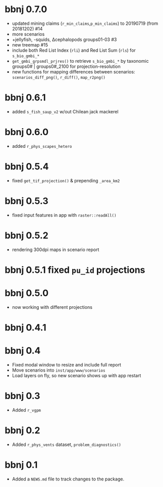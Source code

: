 # bbnj 0.7.0

* updated mining claims (`r_min_claims`,`p_min_claims`) to 20190719 (from 20181202) #14
* more scenarios
* +jellyfish, -squids, ∆cephalopods groups01-03 #3
* new treemap #15
* include both Red List Index (`rli`) and Red List Sum (`rls`) for `s_bio_gmbi_*`
* `get_gmbi_grpsmdl_prjres()` to retrieve `s_bio_gmbi_*` by taxonomic groups0# | groups0#_2100 for projection-resolution
* new functions for mapping differences between scenarios: `scenarios_diff_png()`, `r_diff()`, 
`map_r2png()`

# bbnj 0.6.1

* added `s_fish_saup_v2` w/out Chilean jack mackerel

# bbnj 0.6.0

* added `r_phys_scapes_hetero`

# bbnj 0.5.4

* fixed `get_tif_projection()` & prepending `_area_km2`

# bbnj 0.5.3

* fixed input features in app with `raster::readAll()`

# bbnj 0.5.2

* rendering 300dpi maps in scenario report

# bbnj 0.5.1 fixed `pu_id` projections

# bbnj 0.5.0

* now working with different projections

# bbnj 0.4.1

# bbnj 0.4

* Fixed modal window to resize and include full report
* Move scenarios into `inst/app/www/scenarios`
* Load layers on fly, so new scenario shows up with app restart

# bbnj 0.3

* Added `r_vgpm`

# bbnj 0.2

* Added `r_phys_vents` dataset, `problem_diagnostics()`

# bbnj 0.1

* Added a `NEWS.md` file to track changes to the package.
